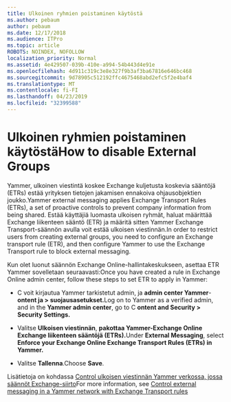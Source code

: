 ```yaml
---
title: Ulkoinen ryhmien poistaminen käytöstä
ms.author: pebaum
author: pebaum
ms.date: 12/17/2018
ms.audience: ITPro
ms.topic: article
ROBOTS: NOINDEX, NOFOLLOW
localization_priority: Normal
ms.assetid: 4e429507-039b-410e-a994-54b443d4e91e
ms.openlocfilehash: 4d911c319c3e8e327f9b3af3ba67816e646bc468
ms.sourcegitcommit: 9d78905c512192ffc4675468abd2efc5f2e4baf4
ms.translationtype: MT
ms.contentlocale: fi-FI
ms.lasthandoff: 04/23/2019
ms.locfileid: "32399588"
---
```

# <a name="how-to-disable-external-groups"></a><span data-ttu-id="0f5fa-102">Ulkoinen ryhmien poistaminen käytöstä</span><span class="sxs-lookup"><span data-stu-id="0f5fa-102">How to disable External Groups</span></span>

<span data-ttu-id="0f5fa-103">Yammer, ulkoinen viestintä koskee Exchange kuljetusta koskevia sääntöjä (ETRs) estää yrityksen tietojen jakamisen ennakoiva ohjausobjektien joukko.</span><span class="sxs-lookup"><span data-stu-id="0f5fa-103">Yammer external messaging applies Exchange Transport Rules (ETRs), a set of proactive controls to prevent company information from being shared.</span></span> <span data-ttu-id="0f5fa-104">Estää käyttäjiä luomasta ulkoisen ryhmät, haluat määrittää Exchange liikenteen sääntö (ETR) ja määritä sitten Yammer Exchange Transport-säännön avulla voit estää ulkoisen viestinnän.</span><span class="sxs-lookup"><span data-stu-id="0f5fa-104">In order to restrict users from creating external groups, you need to configure an Exchange transport rule (ETR), and then configure Yammer to use the Exchange Transport rule to block external messaging.</span></span> 
  
<span data-ttu-id="0f5fa-105">Kun olet luonut säännön Exchange Online-hallintakeskukseen, asettaa ETR Yammer sovelletaan seuraavasti:</span><span class="sxs-lookup"><span data-stu-id="0f5fa-105">Once you have created a rule in Exchange Online admin center, follow these steps to set ETR to apply in Yammer:</span></span>
  
- <span data-ttu-id="0f5fa-106">C voit kirjautua Yammer tarkistetut admin, ja **admin center Yammer**- **ontent ja \> suojausasetukset.**</span><span class="sxs-lookup"><span data-stu-id="0f5fa-106">Log on to Yammer as a verified admin, and in the **Yammer admin center**, go to C **ontent and Security \> Security Settings.**</span></span>
    
- <span data-ttu-id="0f5fa-107">Valitse **Ulkoisen viestinnän**, **pakottaa Yammer-Exchange Online Exchange liikenteen sääntöjä (ETRs).**</span><span class="sxs-lookup"><span data-stu-id="0f5fa-107">Under **External Messaging**, select **Enforce your Exchange Online Exchange Transport Rules (ETRs) in Yammer.**</span></span>
    
- <span data-ttu-id="0f5fa-108">Valitse **Tallenna**.</span><span class="sxs-lookup"><span data-stu-id="0f5fa-108">Choose **Save**.</span></span> 
    
<span data-ttu-id="0f5fa-109">Lisätietoja on kohdassa [Control ulkoisen viestinnän Yammer verkossa, jossa säännöt Exchange-siirto](https://support.office.com/article/Control-external-messaging-in-a-Yammer-network-with-Exchange-Transport-Rules-f8fd6403-c8f3-4307-9230-65304d6000d9)</span><span class="sxs-lookup"><span data-stu-id="0f5fa-109">For more information, see [Control external messaging in a Yammer network with Exchange Transport rules](https://support.office.com/article/Control-external-messaging-in-a-Yammer-network-with-Exchange-Transport-Rules-f8fd6403-c8f3-4307-9230-65304d6000d9)</span></span>
  

